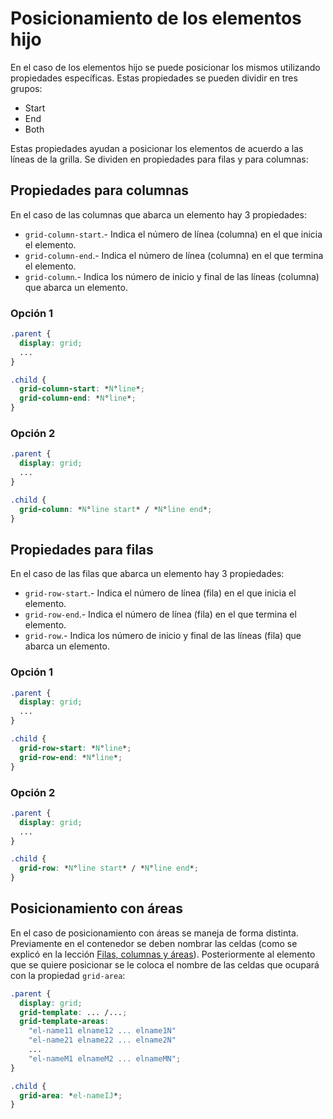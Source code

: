 # Posicionamiento de los elementos hijo

En el caso de los elementos hijo se puede posicionar los mismos utilizando propiedades específicas. Estas propiedades se pueden dividir en tres grupos:

- Start
- End
- Both

Estas propiedades ayudan a posicionar los elementos de acuerdo a las líneas de la grilla. Se dividen en propiedades para filas y para columnas:

## Propiedades para columnas

En el caso de las columnas que abarca un elemento hay 3 propiedades:

- `grid-column-start`.- Indica el número de línea (columna) en el que inicia el elemento.
- `grid-column-end`.- Indica el número de línea (columna) en el que termina el elemento.
- `grid-column`.- Indica los número de inicio y final de las líneas (columna) que abarca un elemento.

### **Opción 1**

~~~css
.parent {
  display: grid;
  ...
}

.child {
  grid-column-start: *N°line*;
  grid-column-end: *N°line*;
}
~~~

### **Opción 2**

~~~css
.parent {
  display: grid;
  ...
}

.child {
  grid-column: *N°line start* / *N°line end*;
}
~~~

## Propiedades para filas

En el caso de las filas que abarca un elemento hay 3 propiedades:

- `grid-row-start`.- Indica el número de línea (fila) en el que inicia el elemento.
- `grid-row-end`.- Indica el número de línea (fila) en el que termina el elemento.
- `grid-row`.- Indica los número de inicio y final de las líneas (fila) que abarca un elemento.

### **Opción 1**

~~~css
.parent {
  display: grid;
  ...
}

.child {
  grid-row-start: *N°line*;
  grid-row-end: *N°line*;
}
~~~

### **Opción 2**

~~~css
.parent {
  display: grid;
  ...
}

.child {
  grid-row: *N°line start* / *N°line end*;
}
~~~

## Posicionamiento con áreas

En el caso de posicionamiento con áreas se maneja de forma distinta. Previamente en el contenedor se deben nombrar las celdas (como se explicó en la lección [Filas, columnas y áreas](../4_ParentElement/2_RowsColumnsGap.md)). Posteriormente al elemento que se quiere posicionar se le coloca el nombre de las celdas que ocupará con la propiedad `grid-area`:

~~~css
.parent {
  display: grid;
  grid-template: ... /...;
  grid-template-areas:
    "el-name11 elname12 ... elname1N"
    "el-name21 elname22 ... elname2N"
    ...
    "el-nameM1 elnameM2 ... elnameMN";
}

.child {
  grid-area: *el-nameIJ*;
}
~~~

